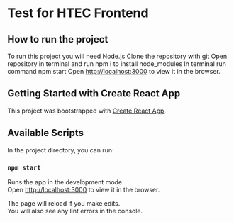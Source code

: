 # Test for HTEC Frontend

## How to run the project

To run this project you will need Node.js
Clone the repository with git
Open repository in terminal and run npm i to install node_modules
In terminal run command npm start
Open [http://localhost:3000](http://localhost:3000) to view it in the browser.

## Getting Started with Create React App

This project was bootstrapped with [Create React App](https://github.com/facebook/create-react-app).

## Available Scripts

In the project directory, you can run:

### `npm start`

Runs the app in the development mode.\
Open [http://localhost:3000](http://localhost:3000) to view it in the browser.

The page will reload if you make edits.\
You will also see any lint errors in the console.
